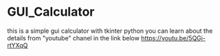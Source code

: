 # GUI_Calculator
this is a simple gui calculator with tkinter python
you can learn about the details from "youtube" chanel in the link below
https://youtu.be/5QGj-rtYXqQ

